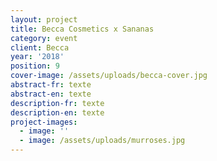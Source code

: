 ```yaml
---
layout: project
title: Becca Cosmetics x Sananas
category: event
client: Becca
year: '2018'
position: 9
cover-image: /assets/uploads/becca-cover.jpg
abstract-fr: texte
abstract-en: texte
description-fr: texte
description-en: texte
project-images:
  - image: ''
  - image: /assets/uploads/murroses.jpg
---
```


